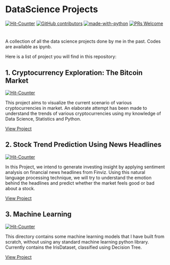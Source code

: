 # DataScience Projects

[![Hit-Counter](http://hits.dwyl.io/aviral36/DataScience_Projects.svg)](http://hits.dwyl.io/aviral36/DataScience_Projects) 
[![GitHub contributors](https://img.shields.io/github/contributors/Naereen/StrapDown.js.svg)](https://gitHub.com/aviral36/DataScience_Projects/)  [![made-with-python](https://img.shields.io/badge/Made%20with-Python-1f425f.svg)](https://www.python.org/)
[![PRs Welcome](https://img.shields.io/badge/PRs-welcome-brightgreen.svg?style=flat-square)](http://makeapullrequest.com)
# 

A collection of all the data science projects done by me in the past. Codes are available as ipynb.

Here is a list of project you will find in this repository:

## 1. Cryptocurrency Exploration: The Bitcoin Market 
[![Hit-Counter](http://hits.dwyl.io/aviral36/DataScience_Projects/tree/master/Cryptocurrency%20Exploration.svg)](http://hits.dwyl.io/aviral36/DataScience_Projects/tree/master/Cryptocurrency%20Exploration) 

This project aims to visualize the current scenario of various cryptocurrencies in market. An elaborate attempt has been made to understand the trends of various cryptocurrencies using my knowledge of Data Science, Statistics and Python. 

<a href="https://github.com/aviral36/DataScience_Projects/tree/master/Cryptocurrency%20Exploration">View Project</a>


## 2. Stock Trend Prediction Using News Headlines
[![Hit-Counter](http://hits.dwyl.io/aviral36/DataScience_Projects/tree/master/Sentiment_Analysis.svg)](http://hits.dwyl.io/aviral36/DataScience_Projects/tree/master/Sentiment_Analysis)

In this Project, we intend to generate investing insight by applying sentiment analysis on financial news headlines from Finviz. Using this natural language processing technique, we will try to understand the emotion behind the headlines and predict whether the market feels good or bad about a stock.

<a href="https://github.com/aviral36/DataScience_Projects/tree/master/Sentiment_Analysis">View Project</a>


## 3. Machine Learning 
[![Hit-Counter](http://hits.dwyl.io/aviral36/DataScience_Projects/tree/master/Machine%20Learning.svg)](http://hits.dwyl.io/aviral36/DataScience_Projects/tree/master/Machine%20Learning) 

This directory contains some machine learning models that I have built from scratch, without using any standard machine learning python library. Currently contains the IrisDataset, classified using Decision Tree.

<a href="https://github.com/aviral36/DataScience_Projects/tree/master/Machine%20Learning">View Project</a>

